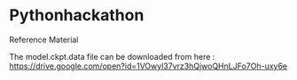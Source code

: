 # Pythonhackathon
Reference Material


The model.ckpt.data file can be downloaded from here : https://drive.google.com/open?id=1VOwyl37vrz3hQjwoQHnLJFo7Oh-uxy6e
